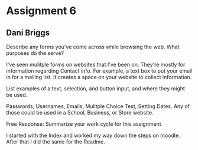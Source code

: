 # Assignment 6
## Dani Briggs

Describe any forms you've come across while browsing the web. What purposes do the serve?

I've seen mulitple forms on websites that I've been on. They're mostly for information regarding Contact info. For example, a text box to put your email in for a mailing list. It creates a space on your website to collect information.

List examples of a text, selection, and button input, and where they might be used.

Passwords, Usernames, Emails, Mulitple Choice Test, Setting Dates. Any of those could be used in a School, Business, or Store website.


Free Response: Summarize your work cycle for this assignment

I started with the Index and worked my way down the steps on moodle. After that I did the same for the Readme.
